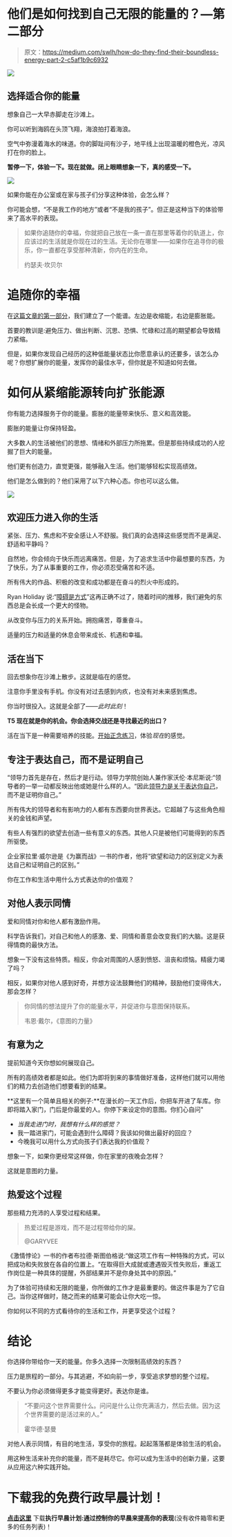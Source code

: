 # 他们是如何找到自己无限的能量的？—第二部分

> 原文：<https://medium.com/swlh/how-do-they-find-their-boundless-energy-part-2-c5af1b9c6932>

![](img/378c5680defe728d4918fea8601cd968.png)

## 选择适合你的能量

想象自己一大早赤脚走在沙滩上。

你可以听到海鸥在头顶飞翔，海浪拍打着海浪。

空气中弥漫着海水的味道。你的脚趾间有沙子，地平线上出现温暖的橙色光，凉风打在你的脸上。

**暂停一下，体验一下。现在就做。闭上眼睛想象一下，真的感受一下。**

![](img/087a0b35775f9539c049f4c033555ac3.png)

如果你能在办公室或在家与孩子们分享这种体验，会怎么样？

你可能会想，“不是我工作的地方”或者“不是我的孩子”。但正是这种当下的体验带来了高水平的表现。

> 如果你追随你的幸福，你就把自己放在一条一直在那里等着你的轨道上，你应该过的生活就是你现在过的生活。无论你在哪里——如果你在追寻你的极乐，你一直都在享受那种清新，你内在的生命。
> 
> 约瑟夫·坎贝尔

# 追随你的幸福

在[这篇文章的第一部分](https://zacharend.com/how-do-they-find-their-boundless-energy/)，我们建立了一个能谱。左边是收缩能，右边是膨胀能。

首要的教训是:避免压力、做出判断、沉思、恐惧、忙碌和过高的期望都会导致精力紧缩。

但是，如果你发现自己经历的这种低能量状态比你愿意承认的还要多，该怎么办呢？你想扩展你的能量，发挥你的最佳水平，但你就是不知道如何去做。

# 如何从紧缩能源转向扩张能源

你有能力选择服务于你的能量。膨胀的能量带来快乐、意义和高效能。

膨胀的能量让你保持轻盈。

大多数人的生活被他们的思想、情绪和外部压力所拖累。但是那些持续成功的人挖掘了巨大的能量。

他们更有创造力，直觉更强，能够融入生活。他们能够轻松实现高绩效。

他们是怎么做到的？他们采用了以下六种心态。你也可以这么做。

![](img/3191ed5c8444d7f7bd620f2d8924c7ce.png)

## 欢迎压力进入你的生活

紧张、压力、焦虑和不安全感让人不舒服。我们真的会选择这些感觉而不是满足、舒适和平静吗？

自然地，你会倾向于快乐而远离痛苦。但是，为了追求生活中你最想要的东西，为了快乐，为了从事重要的工作，你必须忍受痛苦和不适。

所有伟大的作品、积极的改变和成功都是在奋斗的烈火中形成的。

Ryan Holiday 说:“[障碍是方式](https://www.youtube.com/watch?v=2rQfr7XAQi0)”这再正确不过了，随着时间的推移，我们避免的东西总是会长成一个更大的怪物。

从改变你与压力的关系开始。拥抱痛苦，尊重奋斗。

适量的压力和适量的休息会带来成长、机遇和幸福。

## 活在当下

回去想象你在沙滩上散步。这就是临在的感觉。

注意你手里没有手机。你没有对过去感到内疚，也没有对未来感到焦虑。

你当时很投入。这就是全部了——*此时此刻*！

**T5 现在就是你的机会。你会选择交战还是寻找最近的出口？**

活在当下是一种需要培养的技能。[开始正念练习](/live-your-life-on-purpose/this-simple-practice-will-change-your-life-5bbe7c7133ec)，体验*现在*的感觉。

## 专注于表达自己，而不是证明自己

“领导力首先是存在，然后才是行动。领导力学院创始人兼作家沃伦·本尼斯说:“领导者的一举一动都反映出他或她是什么样的人。“因此[领导力是关于表达你自己](https://cvdl.ben.edu/blog/leadership-is-about-expressing-yourself-not-proving-yourself/)，而不是证明你自己。”

所有伟大的领导者和有影响力的人都有东西要向世界表达。它超越了与这些角色相关的金钱和声望。

有些人有强烈的欲望去创造一些有意义的东西。其他人只是被他们可能得到的东西所驱使。

企业家拉里·威尔逊是《为赢而战》一书的作者，他将“欲望和动力的区别定义为表达自己和证明自己的区别。”

你在工作和生活中用什么方式表达你的价值观？

## 对他人表示同情

爱和同情对你和他人都有激励作用。

科学告诉我们，对自己和他人的感激、爱、同情和善意会改变我们的大脑。这是获得情商的最快方法。

想象一下没有这些特质。相反，你会对周围的人感到愤怒、沮丧和烦恼。精疲力竭了吗？

相反，如果你对他人感到好奇，并想方设法鼓舞他们的精神，鼓励他们变得伟大，那会怎样？

> 你同情的想法提升了你的能量水平，并促进你与意图保持联系。
> 
> 韦恩·戴尔，《意图的力量》

## 有意为之

提前知道今天你想如何展现自己。

所有的高绩效者都是如此。他们为即将到来的事情做好准备，这样他们就可以用他们的精力去创造他们想要看到的结果。

**这里有一个简单且相关的例子:**在漫长的一天工作后，你把车开进了车库。你即将踏入家门，门后是你最爱的人。你停下来设定你的意图。你扪心自问"

*   *当我走进门时，我想有什么样的感觉？*
*   我一踏进家门，可能会遇到什么障碍？我该如何做出最好的回应？
*   今晚我可以用什么方式向孩子们表达我的价值观？

想象一下，如果你更经常这样做，你在家里的夜晚会怎样？

这就是意图的力量。

## 热爱这个过程

那些精力充沛的人享受过程和结果。

> 热爱过程是游戏，而不是过程带给你的屎。
> 
> @GARYVEE

《激情悖论》一书的作者布拉德·斯图伯格说:“做这项工作有一种特殊的方式，可以把成功和失败放在各自的位置上。“在取得巨大成就或遭遇毁灭性失败后，重返工作岗位是一种具体的提醒，外部结果并不是你身处其中的原因。”

为了体验可持续和无限的能量，你所做的工作才是最重要的。做这件事是为了它自己。当你这样做时，随之而来的结果可能会让你大吃一惊。

你如何以不同的方式看待你的生活和工作，并更享受这个过程？

# 结论

你选择你带给你一天的能量。你多久选择一次限制高绩效的东西？

压力是旅程的一部分。与其逃避，不如向前一步，享受追求梦想的整个过程。

不要认为你必须做得更多才能变得更好。表达你是谁。

> “不要问这个世界需要什么。问问是什么让你充满活力，然后去做。因为这个世界需要的是活过来的人。”
> 
> 霍华德·瑟曼

对他人表示同情，有目的地生活，享受你的旅程。起起落落都是体验生活的机会。

用这种生活来补充你的能量，而不是耗尽它。你可以成为生活中的创新力量，这要从应用这六种实践开始。

# 下载我的免费行政早晨计划！

[**点击这里**](https://www.createpurpose.net/executive-morning-plan) 下载**执行早晨计划:通过控制你的早晨来提高你的表现**(没有收件箱零和更多的任务列表)！